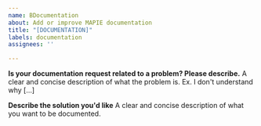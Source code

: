 ```yaml
---
name: BDocumentation
about: Add or improve MAPIE documentation
title: "[DOCUMENTATION]"
labels: documentation
assignees: ''

---
```


**Is your documentation request related to a problem? Please describe.**
A clear and concise description of what the problem is. Ex. I don't understand why [...]

**Describe the solution you'd like**
A clear and concise description of what you want to be documented.

